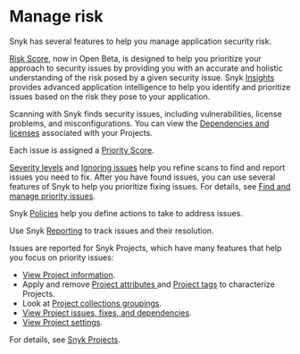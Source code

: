 # Manage risk

Snyk has several features to help you manage application security risk.

[Risk Score](risk-score.md), now in Open Beta, is designed to help you prioritize your approach to security issues by providing you with an accurate and holistic understanding of the risk posed by a given security issue. Snyk [Insights](../manage-issues/insights/) provides advanced application intelligence to help you identify and prioritize issues based on the risk they pose to your application.

Scanning with Snyk finds security issues, including vulnerabilities, license problems, and misconfigurations. You can view the [Dependencies and licenses](../manage-issues/dependencies-and-licenses/) associated with your Projects.

Each issue is assigned a [Priority Score](../manage-issues/prioritizing-issues/priority-score.md).&#x20;

&#x20;[Severity levels](../manage-issues/prioritizing-issues/severity-levels.md) and [Ignoring issues](../manage-issues/priorities-for-fixing-issues/ignore-issues.md) help you refine scans to find and report issues you need to fix. After you have found issues, you can use several features of Snyk to help you prioritize fixing issues. For details, see [Find and manage priority issues](../manage-issues/priorities-for-fixing-issues/).

Snyk [Policies](../manage-issues/policies/) help you define actions to take to address issues.

Use Snyk [Reporting](../manage-issues/reporting/) to track issues and their resolution.

Issues are reported for Snyk Projects, which have many features that help you focus on priority issues:

* [View Project information](../manage-issues/snyk-projects/view-project-information.md).
* Apply and remove [Project attributes ](../manage-issues/introduction-to-snyk-projects/project-attributes.md)and [Project tags](../manage-issues/snyk-projects/project-tags.md) to characterize Projects.
* Look at [Project collections groupings](../manage-issues/snyk-projects/project-collections-groupings/).
* [View Project issues, fixes, and dependencies](../manage-issues/snyk-projects/view-project-issues-fixes-and-dependencies.md).
* [View Project settings](../manage-issues/snyk-projects/view-and-edit-project-settings.md).

For details, see [Snyk Projects](../manage-issues/snyk-projects/).

